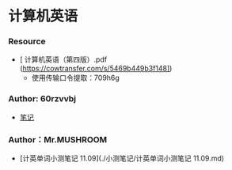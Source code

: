 # 计算机英语
### Resource

- [ 计算机英语（第四版）.pdf (https://cowtransfer.com/s/5469b449b3f148])
    - 使用传输口令提取：709h6g



### Author: 60rzvvbj

- [笔记](./笔记.md)



### Author：Mr.MUSHROOM

- [计英单词小测笔记 11.09](./小测笔记/计英单词小测笔记 11.09.md)

